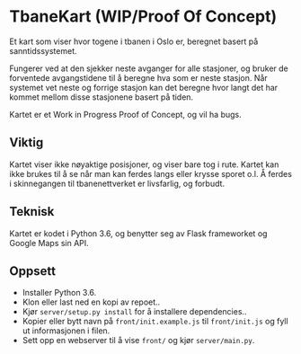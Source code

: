 # TbaneKart (WIP/Proof Of Concept)

Et kart som viser hvor togene i tbanen i Oslo er, beregnet basert på sanntidssystemet.

Fungerer ved at den sjekker neste avganger for alle stasjoner, og bruker de forventede avgangstidene til å beregne hva som er neste stasjon. Når systemet vet neste og forrige stasjon kan det beregne hvor langt det har kommet mellom disse stasjonene basert på tiden.

Kartet er et Work in Progress Proof of Concept, og vil ha bugs.

## Viktig

Kartet viser ikke nøyaktige posisjoner, og viser bare tog i rute. Kartet kan ikke brukes til å se når man kan ferdes langs eller krysse sporet o.l. Å ferdes i skinnegangen til tbanenettverket er livsfarlig, og forbudt.

## Teknisk

Kartet er kodet i Python 3.6, og benytter seg av Flask frameworket og Google Maps sin API.

## Oppsett

* Installer Python 3.6.
* Klon eller last ned en kopi av repoet..
* Kjør `server/setup.py install` for å installere dependencies..
* Kopier eller bytt navn på `front/init.example.js` til `front/init.js` og fyll ut informasjonen i filen.
* Sett opp en webserver til å vise `front/` og kjør `server/main.py`.
